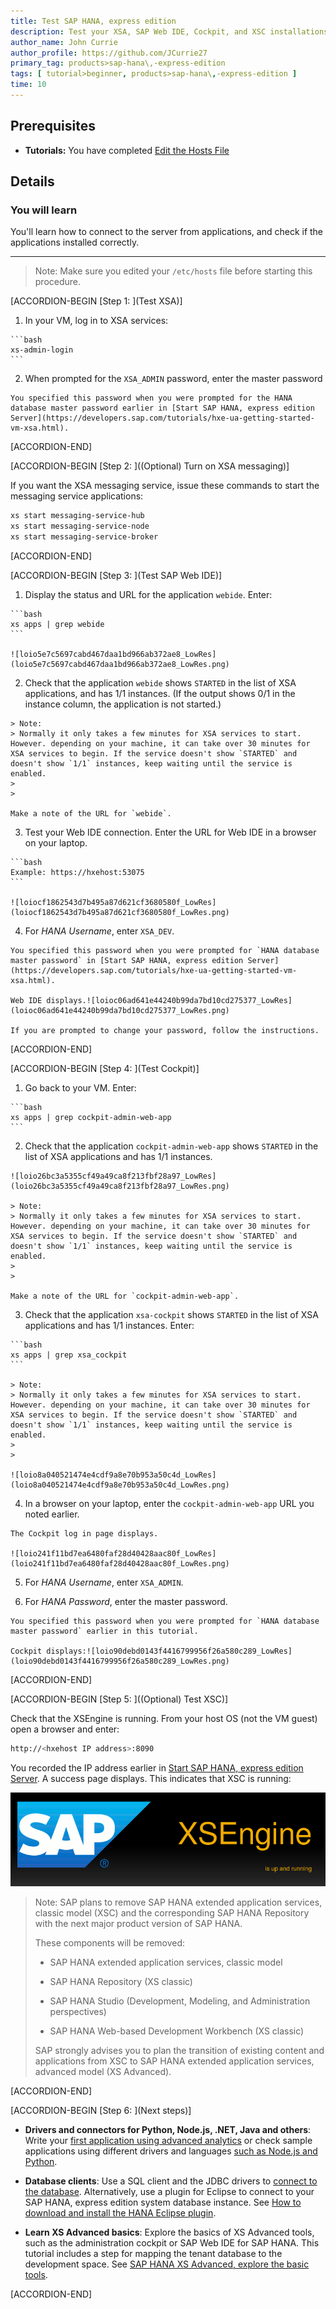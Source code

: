 ```yaml
---
title: Test SAP HANA, express edition
description: Test your XSA, SAP Web IDE, Cockpit, and XSC installations.
author_name: John Currie
author_profile: https://github.com/JCurrie27
primary_tag: products>sap-hana\,-express-edition
tags: [ tutorial>beginner, products>sap-hana\,-express-edition ]
time: 10
---
```


<!-- loio0377017816dc46b09db7b2e13bfabc0a -->

## Prerequisites
 - **Tutorials:** You have completed [Edit the Hosts File](https://developers.sap.com/tutorials/hxe-ua-hosts.html)

## Details
### You will learn
You'll learn how to connect to the server from applications, and check if the applications installed correctly.

---

> Note:
> Make sure you edited your `/etc/hosts` file before starting this procedure.
>
>

[ACCORDION-BEGIN [Step 1: ](Test XSA)]

1.   In your VM, log in to XSA services:

    ```bash
    xs-admin-login
    ```

2.   When prompted for the `XSA_ADMIN` password, enter the master password

    You specified this password when you were prompted for the HANA database master password earlier in [Start SAP HANA, express edition Server](https://developers.sap.com/tutorials/hxe-ua-getting-started-vm-xsa.html).

[ACCORDION-END]

[ACCORDION-BEGIN [Step 2: ]((Optional) Turn on XSA messaging)]

If you want the XSA messaging service, issue these commands to start the messaging service applications:

```bash
xs start messaging-service-hub
xs start messaging-service-node
xs start messaging-service-broker

```

[ACCORDION-END]

[ACCORDION-BEGIN [Step 3: ](Test SAP Web IDE)]

1.   Display the status and URL for the application `webide`. Enter:

    ```bash
    xs apps | grep webide
    ```

    ![loio5e7c5697cabd467daa1bd966ab372ae8_LowRes](loio5e7c5697cabd467daa1bd966ab372ae8_LowRes.png)

2.   Check that the application `webide` shows `STARTED` in the list of XSA applications, and has 1/1 instances. (If the output shows 0/1 in the instance column, the application is not started.)

    > Note:
    > Normally it only takes a few minutes for XSA services to start. However. depending on your machine, it can take over 30 minutes for XSA services to begin. If the service doesn't show `STARTED` and doesn't show `1/1` instances, keep waiting until the service is enabled.
    >
    >

    Make a note of the URL for `webide`.

3.   Test your Web IDE connection. Enter the URL for Web IDE in a browser on your laptop.

    ```bash
    Example: https://hxehost:53075
    ```

    ![loiocf1862543d7b495a87d621cf3680580f_LowRes](loiocf1862543d7b495a87d621cf3680580f_LowRes.png)

4.   For *HANA Username*, enter `XSA_DEV`.

    You specified this password when you were prompted for `HANA database master password` in [Start SAP HANA, express edition Server](https://developers.sap.com/tutorials/hxe-ua-getting-started-vm-xsa.html).

    Web IDE displays.![loioc06ad641e44240b99da7bd10cd275377_LowRes](loioc06ad641e44240b99da7bd10cd275377_LowRes.png)

    If you are prompted to change your password, follow the instructions.

[ACCORDION-END]

[ACCORDION-BEGIN [Step 4: ](Test Cockpit)]

1.   Go back to your VM. Enter:

    ```bash
    xs apps | grep cockpit-admin-web-app
    ```

2.   Check that the application `cockpit-admin-web-app` shows `STARTED` in the list of XSA applications and has 1/1 instances.

    ![loio26bc3a5355cf49a49ca8f213fbf28a97_LowRes](loio26bc3a5355cf49a49ca8f213fbf28a97_LowRes.png)

    > Note:
    > Normally it only takes a few minutes for XSA services to start. However. depending on your machine, it can take over 30 minutes for XSA services to begin. If the service doesn't show `STARTED` and doesn't show `1/1` instances, keep waiting until the service is enabled.
    >
    >

    Make a note of the URL for `cockpit-admin-web-app`.

3.   Check that the application `xsa-cockpit` shows `STARTED` in the list of XSA applications and has 1/1 instances. Enter:

    ```bash
    xs apps | grep xsa_cockpit
    ```

    > Note:
    > Normally it only takes a few minutes for XSA services to start. However. depending on your machine, it can take over 30 minutes for XSA services to begin. If the service doesn't show `STARTED` and doesn't show `1/1` instances, keep waiting until the service is enabled.
    >
    >

    ![loio8a040521474e4cdf9a8e70b953a50c4d_LowRes](loio8a040521474e4cdf9a8e70b953a50c4d_LowRes.png)

4.   In a browser on your laptop, enter the `cockpit-admin-web-app` URL you noted earlier.

    The Cockpit log in page displays.

    ![loio241f11bd7ea6480faf28d40428aac80f_LowRes](loio241f11bd7ea6480faf28d40428aac80f_LowRes.png)

5.   For *HANA Username*, enter `XSA_ADMIN`.

6.   For *HANA Password*, enter the master password.

    You specified this password when you were prompted for `HANA database master password` earlier in this tutorial.

    Cockpit displays:![loio90debd0143f4416799956f26a580c289_LowRes](loio90debd0143f4416799956f26a580c289_LowRes.png)

[ACCORDION-END]

[ACCORDION-BEGIN [Step 5: ]((Optional) Test XSC)]

Check that the XSEngine is running. From your host OS (not the VM guest) open a browser and enter:

```bash
http://<hxehost IP address>:8090
```

You recorded the IP address earlier in [Start SAP HANA, express edition Server](https://developers.sap.com/tutorials/hxe-ua-getting-started-vm-xsa.html). A success page displays. This indicates that XSC is running:

![loio511f9acd6591413db454e05b8dc8368c_HiRes](loio511f9acd6591413db454e05b8dc8368c_HiRes.png)

> Note:
> SAP plans to remove SAP HANA extended application services, classic model (XSC) and the corresponding SAP HANA Repository with the next major product version of SAP HANA.
>
> These components will be removed:
>
> -   SAP HANA extended application services, classic model
>
> -   SAP HANA Repository (XS classic)
>
> -   SAP HANA Studio (Development, Modeling, and Administration perspectives)
>
> -   SAP HANA Web-based Development Workbench (XS classic)
>
>
> SAP strongly advises you to plan the transition of existing content and applications from XSC to SAP HANA extended application services, advanced model (XS Advanced).
>
>

[ACCORDION-END]

[ACCORDION-BEGIN [Step 6: ](Next steps)]

-   **Drivers and connectors for Python, Node.js, .NET, Java and others**: Write your [first application using advanced analytics](https://developers.sap.com/mission.xsa-analytics-advanced.html) or check sample applications using different drivers and languages [such as Node.js and Python](https://developers.sap.com/mission.xsa-analytics-advanced.html).

-   **Database clients**: Use a SQL client and the JDBC drivers to [connect to the database](https://developers.sap.com/tutorials/hxe-cj1-download-sql-client.html). Alternatively, use a plugin for Eclipse to connect to your SAP HANA, express edition system database instance. See [How to download and install the HANA Eclipse plugin](https://developers.sap.com/tutorials/hxe-howto-eclipse.html).

-   **Learn XS Advanced basics**: Explore the basics of XS Advanced tools, such as the administration cockpit or SAP Web IDE for SAP HANA. This tutorial includes a step for mapping the tenant database to the development space. See [SAP HANA XS Advanced, explore the basic tools](https://developers.sap.com/tutorials/xsa-explore-basics.html).


[ACCORDION-END]
